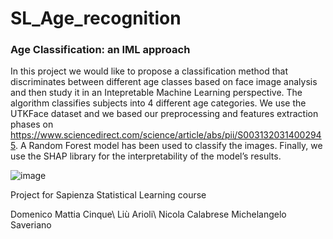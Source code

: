 # SL_Age_recognition

### Age Classification: an IML approach

In this project we would like to propose a classification method that discriminates between
different age classes based on face image analysis and then study it in an Intepretable Machine
Learning perspective. The algorithm classifies subjects into 4 different age categories. We use
the UTKFace dataset and we based our preprocessing and features extraction phases on https://www.sciencedirect.com/science/article/abs/pii/S0031320314002945. A
Random Forest model has been used to classify the images. Finally, we use the SHAP library
for the interpretability of the model’s results.

![image](https://vizansignblog.files.wordpress.com/2016/02/gender_recognition_digital_signage_singapore.jpg?w=630&h=419)


Project for Sapienza Statistical Learning course

Domenico Mattia Cinque\\
Liù Arioli\\
Nicola Calabrese
Michelangelo Saveriano

